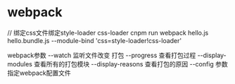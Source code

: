 # webpack

// 绑定css文件绑定style-loader css-loader
cnpm run webpack hello.js hello.bundle.js --module-bind 'css=style-loader!css-loader'

webpack参数
--watch 监听文件改变 打包
--progress 查看打包过程
--display-modules 查看所有的打包模块
--display-reasons 查看打包的原因
--config 参数  指定webpack配置文件
